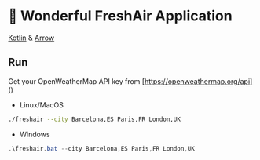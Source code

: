 # 🦄 Wonderful FreshAir Application

[Kotlin](https://kotlinlang.org/) & [Arrow](https://arrow-kt.io/)

## Run

Get your OpenWeatherMap API key from [https://openweathermap.org/api]()

* Linux/MacOS
```bash
./freshair --city Barcelona,ES Paris,FR London,UK
```

* Windows
```powershell
.\freshair.bat --city Barcelona,ES Paris,FR London,UK
```
